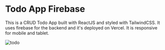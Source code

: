# Todo App Firebase

This is a CRUD Todo App built with ReactJS and styled with TailwindCSS. It uses firebase for the backend and it's deployed on Vercel. It is responsive for mobile and tablet.

![todo](https://user-images.githubusercontent.com/71913145/233821162-2856289f-2924-4541-bdd4-f7a4215bd295.png)

